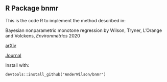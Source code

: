 ## R Package bnmr

This is the code R to implement the method described in:

Bayesian nonparametric monotone regression by Wilson, Tryner, L’Orange and Volckens, *Environmetrics* 2020

[arXiv](https://arxiv.org/abs/2006.00326)

[Journal](https://onlinelibrary.wiley.com/doi/abs/10.1002/env.2642)


Install with:

``
devtools::install_github("AnderWilson/bnmr")
``